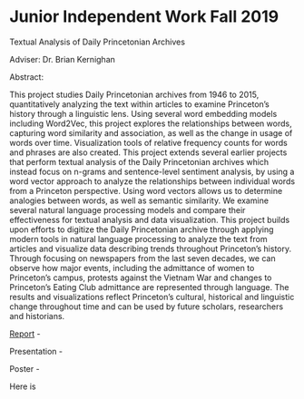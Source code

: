 # Junior Independent Work Fall 2019

Textual Analysis of Daily Princetonian Archives

Adviser: Dr. Brian Kernighan

Abstract:

This project studies Daily Princetonian archives from 1946 to 2015, quantitatively analyzing the text within articles to examine Princeton’s history through a linguistic lens. Using several word embedding models including Word2Vec, this project explores the relationships between words, capturing word similarity and association, as well as the change in usage of words over time.
Visualization tools of relative frequency counts for words and phrases are also created. This project extends several earlier projects that perform textual analysis of the Daily Princetonian archives which instead focus on n-grams and sentence-level sentiment analysis, by using a word vector approach to analyze the relationships between individual words from a Princeton perspective. Using word vectors allows us to determine analogies between words, as well as semantic similarity. We examine several natural language processing models and compare their effectiveness for textual analysis and data visualization. This project builds upon efforts to digitize the Daily Princetonian archive through applying modern tools in natural language processing to analyze the text from articles and visualize data describing trends throughout Princeton’s history. Through focusing on newspapers from the last seven decades, we can observe how major events, including the admittance of women to Princeton’s campus, protests against the Vietnam War and changes to Princeton’s Eating Club admittance are represented through language. The results and visualizations reflect Princeton’s cultural, historical and linguistic change throughout time and can be used by future scholars, researchers and historians.

[Report](../blob/master/report.pdf) - 

Presentation - 

Poster - 

Here is
